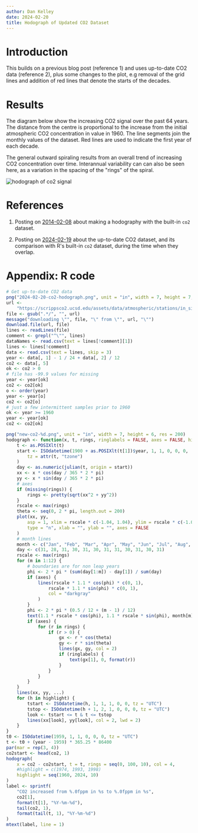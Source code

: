 ```yaml
---
author: Dan Kelley
date: 2024-02-20
title: Hodograph of Updated CO2 Dataset
---
```


# Introduction

This builds on a previous blog post (reference 1) and uses up-to-date CO2 data
(reference 2), plus some changes to the plot, e.g removal of the grid lines and
addition of red lines that denote the starts of the decades.

# Results

The diagram below show the increasing CO2 signal over the past 64 years. The
distance from the centre is proportional to the increase from the initial
atmospheric CO2 concentration in value in 1960. The line segments join the
monthly values of the dataset. Red lines are used to indicate the first year of
each decade.

The general outward spiraling results from an overall trend of increasing CO2
concentration over time.  Interannual variability can can also be seen here, as
a variation in the spacing of the "rings" of the spiral.

![hodograph of co2 signal](/dek_blog/docs/assets/images/2024-02-20-co2-hodograph.png) 

# References

1. Posting on
   [2014-02-08](https://dankelley.github.io/dek_blog/2014/02/08/hodograph.html)
   about making a hodography with the built-in `co2` dataset.

2. Posting on
   [2024-02-19](https://dankelley.github.io/dek_blog/2024/02/19/co2.html) about
   the up-to-date CO2 dataset, and its comparison with R's built-in `co2`
   dataset, during the time when they overlap.

# Appendix: R code

```R
# Get up-to-date CO2 data
png("2024-02-20-co2-hodograph.png", unit = "in", width = 7, height = 7, pointsize = 10, res = 200)
url <-
    "https://scrippsco2.ucsd.edu/assets/data/atmospheric/stations/in_situ_co2/monthly/monthly_in_situ_co2_mlo.csv"
file <- gsub(".*/", "", url)
message("downloading \"", file, "\" from \"", url, "\"")
download.file(url, file)
lines <- readLines(file)
comment <- grepl("^\"", lines)
dataNames <- read.csv(text = lines[!comment][1])
lines <- lines[!comment]
data <- read.csv(text = lines, skip = 3)
year <- data[, 1] - 1 / 24 + data[, 2] / 12
co2 <- data[, 5]
ok <- co2 > 0
# file has -99.9 values for missing
year <- year[ok]
co2 <- co2[ok]
o <- order(year)
year <- year[o]
co2 <- co2[o]
# just a few intermittent samples prior to 1960
ok <- year >= 1960
year <- year[ok]
co2 <- co2[ok]

png("new-co2-%d.png", unit = "in", width = 7, height = 6, res = 200)
hodograph <- function(x, t, rings, ringlabels = FALSE, axes = FALSE, highlight = NULL, ...) {
    t <- as.POSIXlt(t)
    start <- ISOdatetime(1900 + as.POSIXlt(t[1])$year, 1, 1, 0, 0, 0,
        tz = attr(t, "tzone")
    )
    day <- as.numeric(julian(t, origin = start))
    xx <- x * cos(day / 365 * 2 * pi)
    yy <- x * sin(day / 365 * 2 * pi)
    # axes
    if (missing(rings)) {
        rings <- pretty(sqrt(xx^2 + yy^2))
    }
    rscale <- max(rings)
    theta <- seq(0, 2 * pi, length.out = 200)
    plot(xx, yy,
        asp = 1, xlim = rscale * c(-1.04, 1.04), ylim = rscale * c(-1.04, 1.04),
        type = "n", xlab = "", ylab = "", axes = FALSE
    )
    # month lines
    month <- c("Jan", "Feb", "Mar", "Apr", "May", "Jun", "Jul", "Aug", "Sep", "Oct", "Nov", "Dec")
    day <- c(31, 28, 31, 30, 31, 30, 31, 31, 30, 31, 30, 31)
    rscale <- max(rings)
    for (m in 1:12) {
        # boundaries are for non leap years
        phi <- 2 * pi * (sum(day[1:m]) - day[1]) / sum(day)
        if (axes) {
            lines(rscale * 1.1 * cos(phi) * c(0, 1),
                rscale * 1.1 * sin(phi) * c(0, 1),
                col = "darkgray"
            )
        }
        phi <- 2 * pi * (0.5 / 12 + (m - 1) / 12)
        text(1.1 * rscale * cos(phi), 1.1 * rscale * sin(phi), month[m])
        if (axes) {
            for (r in rings) {
                if (r > 0) {
                    gx <- r * cos(theta)
                    gy <- r * sin(theta)
                    lines(gx, gy, col = 2)
                    if (ringlabels) {
                        text(gx[1], 0, format(r))
                    }
                }
            }
        }
    }
    lines(xx, yy, ...)
    for (h in highlight) {
        tstart <- ISOdatetime(h, 1, 1, 1, 0, 0, tz = "UTC")
        tstop <- ISOdatetime(h + 1, 2, 1, 0, 0, 0, tz = "UTC")
        look <- tstart <= t & t <= tstop
        lines(xx[look], yy[look], col = 2, lwd = 2)
    }
}
t0 <- ISOdatetime(1959, 1, 1, 0, 0, 0, tz = "UTC")
t <- t0 + (year - 1959) * 365.25 * 86400
par(mar = rep(3, 4))
co2start <- head(co2, 1)
hodograph(
    x = co2 - co2start, t = t, rings = seq(0, 100, 10), col = 4,
    #highlight = c(1974, 1993, 1998)
    highlight = seq(1960, 2024, 10)
)
label <- sprintf(
    "CO2 increased from %.0fppm in %s to %.0fppm in %s",
    co2[1],
    format(t[1], "%Y-%m-%d"),
    tail(co2, 1),
    format(tail(t, 1), "%Y-%m-%d")
)
mtext(label, line = 1)
```
